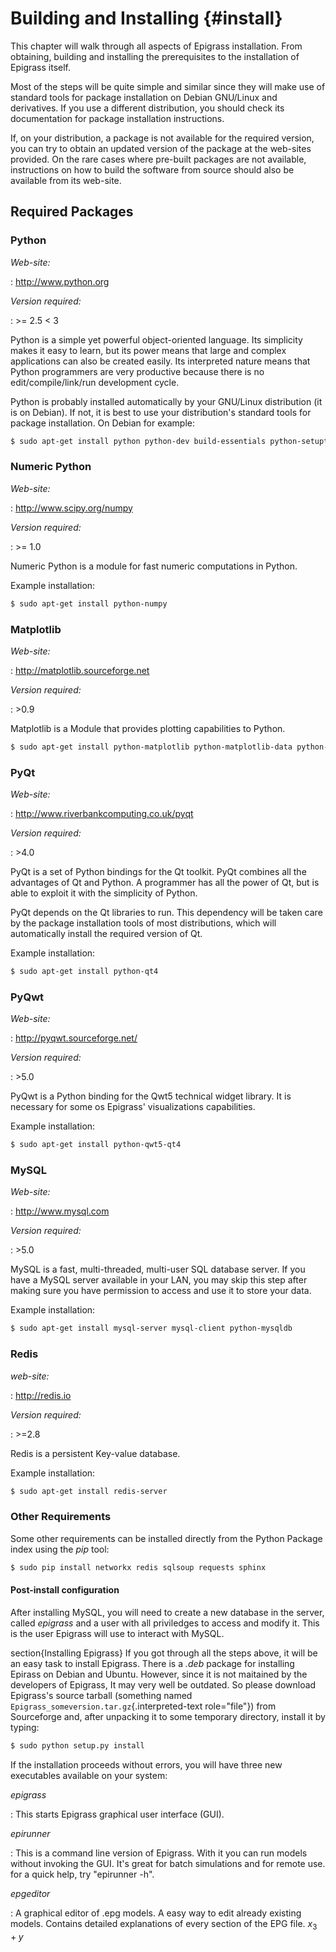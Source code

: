 Building and Installing {#install}
=======================

This chapter will walk through all aspects of Epigrass installation.
From obtaining, building and installing the prerequisites to the
installation of Epigrass itself.

Most of the steps will be quite simple and similar since they will make
use of standard tools for package installation on Debian GNU/Linux and
derivatives. If you use a different distribution, you should check its
documentation for package installation instructions.

If, on your distribution, a package is not available for the required
version, you can try to obtain an updated version of the package at the
web-sites provided. On the rare cases where pre-built packages are not
available, instructions on how to build the software from source should
also be available from its web-site.

Required Packages
-----------------

### Python

*Web-site:*

:   <http://www.python.org>

*Version required:*

:   \>= 2.5 \< 3

Python is a simple yet powerful object-oriented language. Its simplicity
makes it easy to learn, but its power means that large and complex
applications can also be created easily. Its interpreted nature means
that Python programmers are very productive because there is no
edit/compile/link/run development cycle.

Python is probably installed automatically by your GNU/Linux
distribution (it is on Debian). If not, it is best to use your
distribution\'s standard tools for package installation. On Debian for
example:

```bash
$ sudo apt-get install python python-dev build-essentials python-setuptools
```

### Numeric Python

*Web-site:*

:   <http://www.scipy.org/numpy>

*Version required:*

:   \>= 1.0

Numeric Python is a module for fast numeric computations in Python.

Example installation:

```bash
$ sudo apt-get install python-numpy
```

### Matplotlib

*Web-site:*

:   <http://matplotlib.sourceforge.net>

*Version required:*

:   \>0.9

Matplotlib is a Module that provides plotting capabilities to Python.

```bash
$ sudo apt-get install python-matplotlib python-matplotlib-data python-matplotlib-doc
```

### PyQt

*Web-site:*

:   <http://www.riverbankcomputing.co.uk/pyqt>

*Version required:*

:   \>4.0

PyQt is a set of Python bindings for the Qt toolkit. PyQt combines all
the advantages of Qt and Python. A programmer has all the power of Qt,
but is able to exploit it with the simplicity of Python.

PyQt depends on the Qt libraries to run. This dependency will be taken
care by the package installation tools of most distributions, which will
automatically install the required version of Qt.

Example installation:

```bash
$ sudo apt-get install python-qt4
```

### PyQwt

*Web-site:*

:   <http://pyqwt.sourceforge.net/>

*Version required:*

:   \>5.0

PyQwt is a Python binding for the Qwt5 technical widget library. It is
necessary for some os Epigrass\' visualizations capabilities.

Example installation:

```bash
$ sudo apt-get install python-qwt5-qt4
```

### MySQL

*Web-site:*

:   <http://www.mysql.com>

*Version required:*

:   \>5.0

MySQL is a fast, multi-threaded, multi-user SQL database server. If you
have a MySQL server available in your LAN, you may skip this step after
making sure you have permission to access and use it to store your data.

Example installation:

```bash
$ sudo apt-get install mysql-server mysql-client python-mysqldb
```

### Redis

*web-site:*

:   <http://redis.io>

*Version required:*

:   \>=2.8

Redis is a persistent Key-value database.

Example installation:

```bash
$ sudo apt-get install redis-server
```

### Other Requirements

Some other requirements can be installed directly from the Python
Package index using the *pip* tool:

```bash
$ sudo pip install networkx redis sqlsoup requests sphinx
```

#### Post-install configuration

After installing MySQL, you will need to create a new database in the
server, called *epigrass* and a user with all priviledges to access and
modify it. This is the user Epigrass will use to interact with MySQL.

section{Installing Epigrass} If you got through all the steps above, it
will be an easy task to install Epigrass. There is a *.deb* package for
installing Epirass on Debian and Ubuntu. However, since it is not
maitained by the developers of Epigrass, It may very well be outdated.
So please download Epigrass\'s source tarball (something named
`Epigrass_someversion.tar.gz`{.interpreted-text role="file"}) from
Sourceforge and, after unpacking it to some temporary directory, install
it by typing:

```bash
$ sudo python setup.py install
```

If the installation proceeds without errors, you will have three new
executables available on your system:

*epigrass*

:   This starts Epigrass graphical user interface (GUI).

*epirunner*

:   This is a command line version of Epigrass. With it you can run
    models without invoking the GUI. It\'s great for batch simulations
    and for remote use. for a quick help, try \"epirunner -h\".

*epgeditor*

:   A graphical editor of .epg models. A easy way to edit already
    existing models. Contains detailed explanations of every section of
    the EPG file. $x_3+y$
